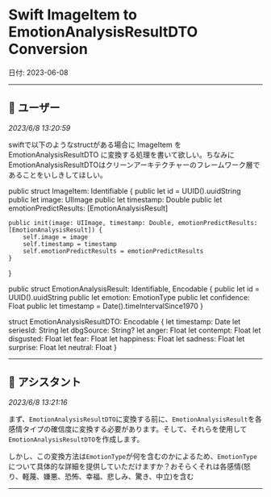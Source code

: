 # Swift ImageItem to EmotionAnalysisResultDTO Conversion

日付: 2023-06-08

---

## 👤 ユーザー
*2023/6/8 13:20:59*

swiftで以下のようなstructがある場合に ImageItem を EmotionAnalysisResultDTO に変換する処理を書いて欲しい。ちなみにEmotionAnalysisResultDTOはクリーンアーキテクチャーのフレームワーク層であることをいしきしてほしい。

public struct ImageItem: Identifiable {
    public let id = UUID().uuidString
    public let image: UIImage
    public let timestamp: Double
    public let emotionPredictResults: [EmotionAnalysisResult]

    public init(image: UIImage, timestamp: Double, emotionPredictResults: [EmotionAnalysisResult]) {
        self.image = image
        self.timestamp = timestamp
        self.emotionPredictResults = emotionPredictResults
    }
}

public struct EmotionAnalysisResult: Identifiable, Encodable {
    public let id = UUID().uuidString
    public let emotion: EmotionType
    public let confidence: Float
    public let timestamp = Date().timeIntervalSince1970
}

struct EmotionAnalysisResultDTO: Encodable {
    let timestamp: Date
    let seriesId: String
    let dbgSource: String?
    let anger: Float
    let contempt: Float
    let disgusted: Float
    let fear: Float
    let happiness: Float
    let sadness: Float
    let surprise: Float
    let neutral: Float
}

---

## 🤖 アシスタント
*2023/6/8 13:21:16*

まず、`EmotionAnalysisResultDTO`に変換する前に、`EmotionAnalysisResult`を各感情タイプの確信度に変換する必要があります。そして、それらを使用して`EmotionAnalysisResultDTO`を作成します。 

しかし、この変換方法は`EmotionType`が何を含むのかによるため、`EmotionType`について具体的な詳細を提供していただけますか？おそらくそれは各感情(怒り、軽蔑、嫌悪、恐怖、幸福、悲しみ、驚き、中立)を含む

---
